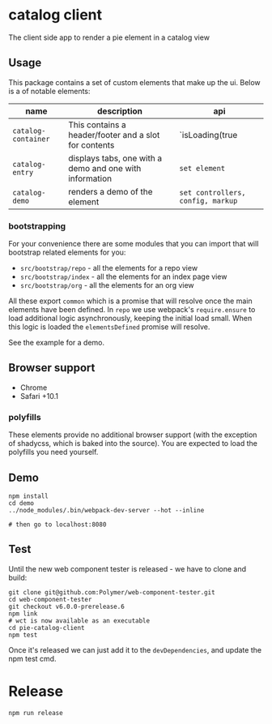 # catalog client

The client side app to render a pie element in a catalog view

## Usage

This package contains a set of custom elements that make up the ui. Below is a of notable elements: 


name     | description  | api
---------|----------  | ---
`catalog-container` | This contains a header/footer and a slot for contents | `isLoading(true|false)`
`catalog-entry` | displays tabs, one with a demo and one with information | `set element` 
`catalog-demo`  | renders a demo of the element | `set controllers, config, markup`


### bootstrapping

For your convenience there are some modules that you can import that will bootstrap related elements for you: 

* `src/bootstrap/repo` - all the elements for a repo view
* `src/bootstrap/index` - all the elements for an index page view
* `src/bootstrap/org` - all the elements for an org view

All these export `common` which is a promise that will resolve once the main elements have been defined.
In `repo` we use webpack's `require.ensure` to load additional logic asynchronously, keeping the initial load small. When this logic is loaded the `elementsDefined` promise will resolve.

See the example for a demo.

## Browser support

* Chrome
* Safari +10.1

### polyfills

These elements provide no additional browser support (with the exception of shadycss, which is baked into the source). You are expected to load the polyfills you need yourself.

## Demo

```shell
npm install 
cd demo
../node_modules/.bin/webpack-dev-server --hot --inline

# then go to localhost:8080

```

## Test 

Until the new web component tester is released - we have to clone and build:

```shell
git clone git@github.com:Polymer/web-component-tester.git
cd web-component-tester
git checkout v6.0.0-prerelease.6
npm link
# wct is now available as an executable
cd pie-catalog-client
npm test
```

Once it's released we can just add it to the `devDependencies`, and update the npm test cmd.  


# Release

```bash 
npm run release
```
